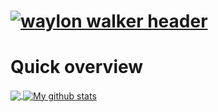 # [![waylon walker header](https://cdn.discordapp.com/attachments/760718636670779422/1088351456450596974/123_-_.png)](https://cdn.discordapp.com/attachments/760718636670779422/1088350932577828884/123.png)
# Quick overview
<a href="https://github.com/anuraghazra/github-readme-stats">
  <!-- Change the `github-readme-stats.anuraghazra1.vercel.app` to `github-readme-stats.vercel.app`  -->
  <img align="center" src="https://github-readme-stats.anuraghazra1.vercel.app/api/top-langs/?username=Lintachun" />
</a>
<a href="https://github.com/anuraghazra/github-readme-stats">
  <img align="center" src="https://github-readme-stats.anuraghazra1.vercel.app/api?username=Lintachun&show_icons=true&line_height=27" alt="My github stats" />
</a>  
